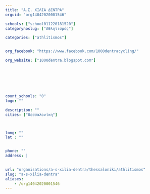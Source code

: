 ```yaml
---
title: "Α.Σ. ΧΙΛΙΑ ΔΕΝΤΡΑ"
orguid: "org14042020001546"

schools: ["school011220181520"]
categorynoslug: ["Αθλητισμός"]

categories: ["athlitismos"]


org_facebook: "https://www.facebook.com/1000dentracycling/"

org_website: ["1000dentra.blogspot.com"]







count_schools: "0"
logo: ""

description: ""
cities: ["Θεσσαλονίκη"]



long: ""
lat : ""


phone: ""
address: |
    

url: "organisations/a-s-xilia-dentra/thessaloniki/athlitismos"
slug: "a-s-xilia-dentra"
aliases:
    - /org14042020001546
---
```



